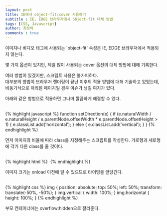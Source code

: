 ```yaml
---
layout: post
title: IE에서 object-fit:cover 사용하기
subtitle : IE, EDGE 브라우저에서 object-fit 대체 방법
tags: [CSS, Javascript]
author: 최정락
comments : true
---
```


이미지나 비디오 태그에 사용되는 'object-fit' 속성은 IE, EDGE 브라우저에서 적용되지 않는다.
<br>

몇 가지 옵션이 있지만, 제일 많이 사용되는 cover 옵션의 대체 방법에 대해 기록한다.
<br>

여러 방법이 있겠지만, 스크립트 사용은 불가피하다.  
대부분의 방법이 브라우저 렌더링이 끝난 이후의 적용 방법에 대해 기술하고 있었는데, 
비동기식으로 처리된 페이지일 경우 이슈가 생길 여지가 있다.
<br>

아래와 같은 방법으로 적용하면 그나마 깔끔하게 해결할 수 있다.
<br><br>

{% highlight javascript %}
function setDirection(e) {
	if (e.naturalWidth / e.naturalHeight / e.parentNode.offsetWidth * e.parentNode.offsetHeight > 1) {
		e.classList.add('horizontal');
	} else {
		e.classList.add('vertical');
	}
}
{% endhighlight %}

먼저 이미지의 비율에 따라 class를 지정해주는 스크립트를 작성한다.
가로형과 세로형에 각기 다른 class를 줄 것이다.
<br><br>

{% highlight html %}
<img src="img.jpg" alt="" onload="setDirection(this)" alt="">
{% endhighlight %}

이미지 크기는 onload 이전에 알 수 있으므로 타이밍을 앞당긴다.
<br><br>

{% highlight css %}
img {
	position: absolute;
	top: 50%;
	left: 50%;
	transform: translate(-50%, -50%);
}
img.vertical {
	width: 100%;
}
img.horizontal {
	height: 100%;
}
{% endhighlight %}

부모 컨테이너에는 overflow:hidden으로 잘라준다.